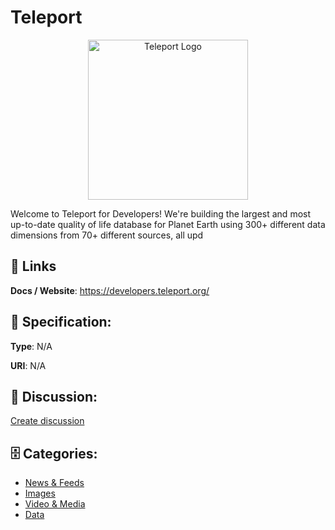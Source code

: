 # Teleport
<p align="center">
    <img width="256" src="https://raw.githubusercontent.com/apis-list/apis-list/main/apis/teleport/logo_256x256.png" alt="Teleport Logo"/>
</p>

Welcome to Teleport for Developers! We're building the largest and most up-to-date quality of life database for Planet Earth using 300+ different data dimensions from 70+ different sources, all upd

##  🔗 Links
**Docs / Website**: https://developers.teleport.org/

## 🧬 Specification:
**Type**: N/A

**URI**: N/A

## 💬 Discussion:
[Create discussion](https://github.com/apis-list/apis-list/discussions/new)

## 🗄️ Categories:
- [News & Feeds](https://github.com/apis-list/apis-list#news--feeds)
- [Images](https://github.com/apis-list/apis-list#images)
- [Video & Media](https://github.com/apis-list/apis-list#video--media)
- [Data](https://github.com/apis-list/apis-list#data)



